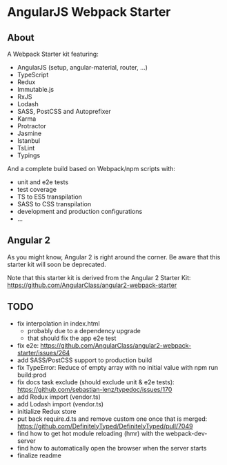 # AngularJS Webpack Starter

## About
A Webpack Starter kit featuring:
* AngularJS (setup, angular-material, router, ...)
* TypeScript
* Redux
* Immutable.js
* RxJS
* Lodash
* SASS, PostCSS and Autoprefixer
* Karma
* Protractor
* Jasmine
* Istanbul
* TsLint
* Typings

And a complete build based on Webpack/npm scripts with:
* unit and e2e tests
* test coverage
* TS to ES5 transpilation
* SASS to CSS transpilation
* development and production configurations
* ...

## Angular 2
As you might know, Angular 2 is right around the corner. Be aware that this starter kit will soon be deprecated.

Note that this starter kit is derived from the Angular 2 Starter Kit: https://github.com/AngularClass/angular2-webpack-starter

## TODO
* fix interpolation in index.html
  * probably due to a dependency upgrade
  * that should fix the app e2e test
* fix e2e: https://github.com/AngularClass/angular2-webpack-starter/issues/264
* add SASS/PostCSS support to production build
* fix TypeError: Reduce of empty array with no initial value with npm run build:prod
* fix docs task exclude (should exclude unit & e2e tests): https://github.com/sebastian-lenz/typedoc/issues/170
* add Redux import (vendor.ts)
* add Lodash import (vendor.ts)
* initialize Redux store
* put back require.d.ts and remove custom one once that is merged: https://github.com/DefinitelyTyped/DefinitelyTyped/pull/7049
* find how to get hot module reloading (hmr) with the webpack-dev-server
* find how to automatically open the browser when the server starts
* finalize readme
